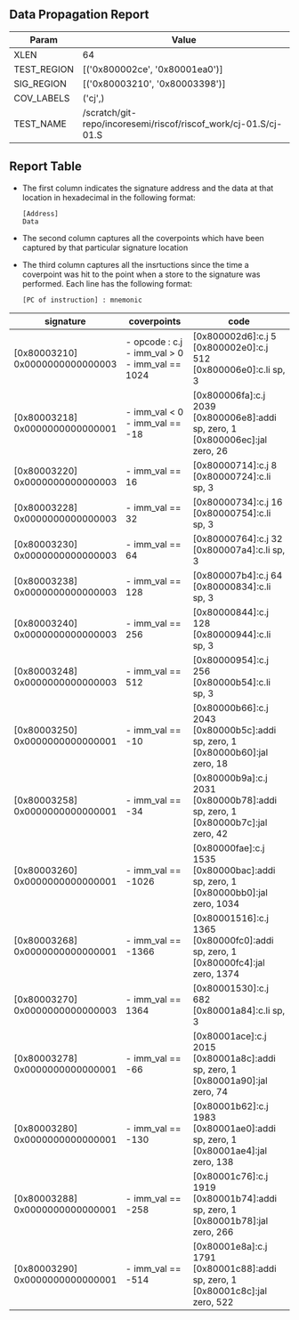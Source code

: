 
## Data Propagation Report

| Param       | Value    |
|-------------|----------|
| XLEN        | 64      |
| TEST_REGION | [('0x800002ce', '0x80001ea0')]      |
| SIG_REGION  | [('0x80003210', '0x80003398')]      |
| COV_LABELS  | ('cj',)      |
| TEST_NAME   | /scratch/git-repo/incoresemi/riscof/riscof_work/cj-01.S/cj-01.S    |

## Report Table

- The first column indicates the signature address and the data at that location in hexadecimal in the following format: 
  ```
  [Address]
  Data
  ```

- The second column captures all the coverpoints which have been captured by that particular signature location

- The third column captures all the insrtuctions since the time a coverpoint was
  hit to the point when a store to the signature was performed. Each line has
  the following format:
  ```
  [PC of instruction] : mnemonic
  ```

|            signature             |                        coverpoints                        |                                            code                                            |
|----------------------------------|-----------------------------------------------------------|--------------------------------------------------------------------------------------------|
|[0x80003210]<br>0x0000000000000003|- opcode : c.j<br> - imm_val > 0<br> - imm_val == 1024<br> |[0x800002d6]:c.j 5<br> [0x800002e0]:c.j 512<br> [0x800006e0]:c.li sp, 3<br>                 |
|[0x80003218]<br>0x0000000000000001|- imm_val < 0<br> - imm_val == -18<br>                     |[0x800006fa]:c.j 2039<br> [0x800006e8]:addi sp, zero, 1<br> [0x800006ec]:jal zero, 26<br>   |
|[0x80003220]<br>0x0000000000000003|- imm_val == 16<br>                                        |[0x80000714]:c.j 8<br> [0x80000724]:c.li sp, 3<br>                                          |
|[0x80003228]<br>0x0000000000000003|- imm_val == 32<br>                                        |[0x80000734]:c.j 16<br> [0x80000754]:c.li sp, 3<br>                                         |
|[0x80003230]<br>0x0000000000000003|- imm_val == 64<br>                                        |[0x80000764]:c.j 32<br> [0x800007a4]:c.li sp, 3<br>                                         |
|[0x80003238]<br>0x0000000000000003|- imm_val == 128<br>                                       |[0x800007b4]:c.j 64<br> [0x80000834]:c.li sp, 3<br>                                         |
|[0x80003240]<br>0x0000000000000003|- imm_val == 256<br>                                       |[0x80000844]:c.j 128<br> [0x80000944]:c.li sp, 3<br>                                        |
|[0x80003248]<br>0x0000000000000003|- imm_val == 512<br>                                       |[0x80000954]:c.j 256<br> [0x80000b54]:c.li sp, 3<br>                                        |
|[0x80003250]<br>0x0000000000000001|- imm_val == -10<br>                                       |[0x80000b66]:c.j 2043<br> [0x80000b5c]:addi sp, zero, 1<br> [0x80000b60]:jal zero, 18<br>   |
|[0x80003258]<br>0x0000000000000001|- imm_val == -34<br>                                       |[0x80000b9a]:c.j 2031<br> [0x80000b78]:addi sp, zero, 1<br> [0x80000b7c]:jal zero, 42<br>   |
|[0x80003260]<br>0x0000000000000001|- imm_val == -1026<br>                                     |[0x80000fae]:c.j 1535<br> [0x80000bac]:addi sp, zero, 1<br> [0x80000bb0]:jal zero, 1034<br> |
|[0x80003268]<br>0x0000000000000001|- imm_val == -1366<br>                                     |[0x80001516]:c.j 1365<br> [0x80000fc0]:addi sp, zero, 1<br> [0x80000fc4]:jal zero, 1374<br> |
|[0x80003270]<br>0x0000000000000003|- imm_val == 1364<br>                                      |[0x80001530]:c.j 682<br> [0x80001a84]:c.li sp, 3<br>                                        |
|[0x80003278]<br>0x0000000000000001|- imm_val == -66<br>                                       |[0x80001ace]:c.j 2015<br> [0x80001a8c]:addi sp, zero, 1<br> [0x80001a90]:jal zero, 74<br>   |
|[0x80003280]<br>0x0000000000000001|- imm_val == -130<br>                                      |[0x80001b62]:c.j 1983<br> [0x80001ae0]:addi sp, zero, 1<br> [0x80001ae4]:jal zero, 138<br>  |
|[0x80003288]<br>0x0000000000000001|- imm_val == -258<br>                                      |[0x80001c76]:c.j 1919<br> [0x80001b74]:addi sp, zero, 1<br> [0x80001b78]:jal zero, 266<br>  |
|[0x80003290]<br>0x0000000000000001|- imm_val == -514<br>                                      |[0x80001e8a]:c.j 1791<br> [0x80001c88]:addi sp, zero, 1<br> [0x80001c8c]:jal zero, 522<br>  |
